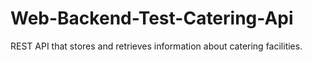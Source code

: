 # Web-Backend-Test-Catering-Api
REST API that stores and retrieves information about catering facilities.
